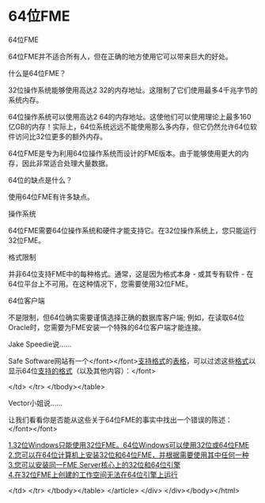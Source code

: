 # 64位FME

 64位FME

64位FME并不适合所有人，但在正确的地方使用它可以带来巨大的好处。

什么是64位FME？

32位操作系统能够使用高达2 32的内存地址。这限制了它们使用最多4千兆字节的系统内存。

64位操作系统可以使用高达2 64的内存地址。这使他们可以使用理论上最多160亿GB的内存！实际上，64位系统远远不能使用那么多内存，但它仍然允许64位软件访问比32位更多的额外内存。

64位FME是专为利用64位操作系统而设计的FME版本。由于能够使用更大的内存，因此非常适合处理大量数据。

64位的缺点是什么？

使用64位FME有许多缺点。

操作系统

64位FME需要64位操作系统和硬件才能支持它。在32位操作系统上，您只能运行32位FME。

格式限制

并非64位支持FME中的每种格式。通常，这是因为格式本身 - 或其专有软件 - 在64位平台上不可用。在这种情况下，您需要使用32位FME。

64位客户端

不是限制，但64位确实需要谨慎选择正确的数据库客户端; 例如，在读取64位Oracle时，您需要为FME安装一个特殊的64位客户端才能连接。

 Jake Speedie说......

Safe Software网站有一个&lt;/font&gt;&lt;/font&gt;[支持格式](http://safe.com/integrate)的[表格](http://safe.com/integrate)，可以过滤这些[格式](http://safe.com/integrate)以显示64位[支持的格式](http://safe.com/integrate)（以及其他内容）：&lt;/font&gt;  
  


&lt;/td&gt; &lt;/tr&gt; &lt;/tbody&gt;&lt;/table&gt;

 Vector小姐说......

让我们看看你是否能从这些关于64位FME的事实中找出一个错误的陈述： &lt;/font&gt;&lt;/font&gt;  
  
[1.32位Windows只能使用32位FME。64位Windows可以使用32位或64位FME](http://52.73.3.37/fmedatastreaming/Manual/QAResponse2017.fmw?chapter=12&question=1&answer=1&DestDataset_TEXTLINE=C%3A%5CFMEOutput%5CQAResponse.html)  
[2.您可以在64位计算机上安装32位和64位FME，并根据需要使用其中任何一种](http://52.73.3.37/fmedatastreaming/Manual/QAResponse2017.fmw?chapter=12&question=1&answer=2&DestDataset_TEXTLINE=C%3A%5CFMEOutput%5CQAResponse.html)  
 [3.您可以安装同一FME Server核心上的32位和64位引擎](http://52.73.3.37/fmedatastreaming/Manual/QAResponse2017.fmw?chapter=12&question=1&answer=3&DestDataset_TEXTLINE=C%3A%5CFMEOutput%5CQAResponse.html)  
 [4.在32位FME上创建的工作空间无法在64位引擎上运行](http://52.73.3.37/fmedatastreaming/Manual/QAResponse2017.fmw?chapter=12&question=1&answer=4&DestDataset_TEXTLINE=C%3A%5CFMEOutput%5CQAResponse.html)

&lt;/td&gt; &lt;/tr&gt; &lt;/tbody&gt;&lt;/table&gt; &lt;/article&gt; &lt;/div&gt; &lt;/div&gt;&lt;/body&gt;&lt;/html&gt;

